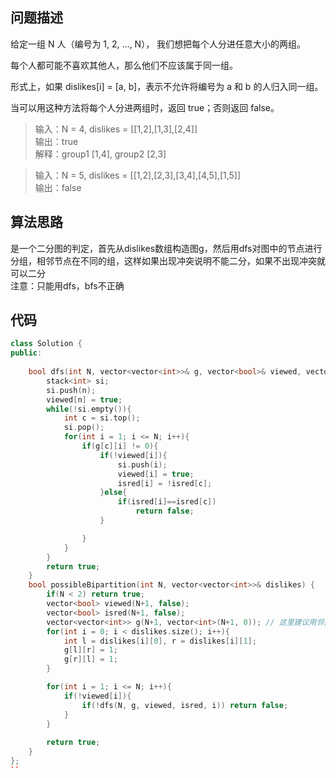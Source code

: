 ## 问题描述

给定一组 N 人（编号为 1, 2, ..., N）， 我们想把每个人分进任意大小的两组。

每个人都可能不喜欢其他人，那么他们不应该属于同一组。

形式上，如果 dislikes[i] = [a, b]，表示不允许将编号为 a 和 b 的人归入同一组。

当可以用这种方法将每个人分进两组时，返回 true；否则返回 false。

> 输入：N = 4, dislikes = [[1,2],[1,3],[2,4]]  
输出：true  
解释：group1 [1,4], group2 [2,3]  

> 输入：N = 5, dislikes = [[1,2],[2,3],[3,4],[4,5],[1,5]]  
输出：false

## 算法思路

是一个二分图的判定，首先从dislikes数组构造图g，然后用dfs对图中的节点进行分组，相邻节点在不同的组，这样如果出现冲突说明不能二分，如果不出现冲突就可以二分  
注意：只能用dfs，bfs不正确

## 代码

```c++
class Solution {
public:
    
    bool dfs(int N, vector<vector<int>>& g, vector<bool>& viewed, vector<bool>& isred, int n){
        stack<int> si;
        si.push(n);
        viewed[n] = true;
        while(!si.empty()){
            int c = si.top();
            si.pop();
            for(int i = 1; i <= N; i++){
                if(g[c][i] != 0){
                    if(!viewed[i]){
                        si.push(i);
                        viewed[i] = true;
                        isred[i] = !isred[c];
                    }else{
                        if(isred[i]==isred[c])
                            return false;
                    }

                }
            }
        }
        return true;
    }
    bool possibleBipartition(int N, vector<vector<int>>& dislikes) {
        if(N < 2) return true;
        vector<bool> viewed(N+1, false);
        vector<bool> isred(N+1, false);
        vector<vector<int>> g(N+1, vector<int>(N+1, 0)); // 这里建议用邻接矩阵
        for(int i = 0; i < dislikes.size(); i++){
            int l = dislikes[i][0], r = dislikes[i][1];
            g[l][r] = 1;
            g[r][l] = 1;
        }

        for(int i = 1; i <= N; i++){
            if(!viewed[i]){
                if(!dfs(N, g, viewed, isred, i)) return false;
            }
        }
        
        return true;
    }
};
``
